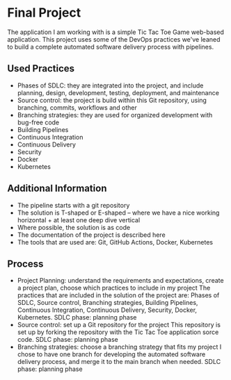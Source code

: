 # Final Project

The application I am working with is a simple Tic Tac Toe Game web-based
application. This project uses some of the DevOps practices we've leaned
to build a complete automated software delivery process with pipelines.

## Used Practices

- Phases of SDLC: they are integrated into the project, and include
planning, design, development, testing, deployment, and maintenance
- Source control: the project is build within this Git repository,
using branching, commits, workflows and other
- Branching strategies: they are used for organized development with
bug-free code
- Building Pipelines
- Continuous Integration
- Continuous Delivery
- Security
- Docker
- Kubernetes

## Additional Information

- The pipeline starts with a git repository
- The solution is T-shaped or E-shaped – where we have a nice working
horizontal + at
least one deep dive vertical
- Where possible, the solution is as code
- The documentation of the project is described here
- The tools that are used are: Git, GitHub Actions, Docker, Kubernetes

## Process

- Project Planning: understand the requirements and expectations, create
a project plan, choose which practices to include in my project
  The practices that are included in the solution of the project are:
Phases of SDLC, Source control, Branching strategies, Building Pipelines,
Continuous Integration, Continuous Delivery, Security, Docker, Kubernetes.
  SDLC phase: planning phase
- Source control: set up a Git repository for the project
  This repository is set up by forking the repository with the Tic Tac Toe
application sorce code.
  SDLC phase: planning phase
- Branching strategies: choose a branching strategy that fits my project
  I chose to have one branch for developing the automated software delivery
process, and merge it to the main branch when needed.
  SDLC phase: planning phase

